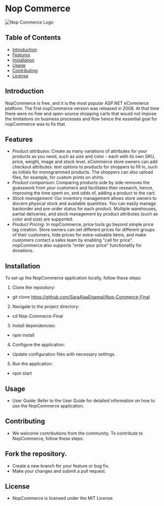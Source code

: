 # Nop Commerce

![Nop Commerce Logo](https://demo.nopcommerce.com/Themes/DefaultClean/Content/images/logo.png)

## Table of Contents

- [Introduction](#introduction)
- [Features](#features)
- [Installation](#installation)
- [Usage](#usage)
- [Contributing](#contributing)
- [License](#license)

## Introduction

NopCommerce is free, and it is the most popular ASP.NET eCommerce platform. The first nopCommerce version was released in 2008. At that time there were no free and open-source shopping carts that would not impose the limitations on business processes and flow hence the essential goal for nopCommerce was to fix that.

## Features

- *Product attributes*: Create as many variations of attributes for your products as you need, such as size and color - each with its own SKU, price, weight, image and stock level. eCommerce store owners can add checkout attributes: text options to products for shoppers to fill in, such as initials for monogrammed products. The shoppers can also upload files, for example, for custom prints on shirts.
- *Product comparison*: Comparing products side by side removes the guesswork from your customers and facilitates their research, hence, improving the time spent on, and odds of, adding a product to the cart.
- *Stock management*: Our inventory management allows store owners to discern physical stock and available quantities. You can easily manage backorder and pre-order status for each product. Multiple warehouses, partial deliveries, and stock management by product attributes (such as color and size) are supported.
- *Product Pricing*: In nopCommerce, price tools go beyond simple price tag creation. Store owners can set different prices for different groups of their customers, hide prices for extra-valuable items, and make customers contact a sales team by enabling "call for price". nopCommerce also supports "enter your price" functionality for donations.

## Installation

To set up the NopCommerce application locally, follow these steps:

1. Clone the repository:
*   git clone https://github.com/SaraAlaaElgamal/Nop-Commerce-Final
2. Navigate to the project directory:
*   cd Nop-Commerce-Final
3. Install dependencies:
*   npm install
4. Configure the application:

* Update configuration files with necessary settings.
5. Run the application:
*   npm start

## Usage
* User Guide: Refer to the User Guide for detailed information on how to use the NopCommerce application.

## Contributing
* We welcome contributions from the community. To contribute to NopCommerce, follow these steps:

## Fork the repository.
* Create a new branch for your feature or bug fix.
* Make your changes and submit a pull request.

## License
* NopCommerce is licensed under the MIT License